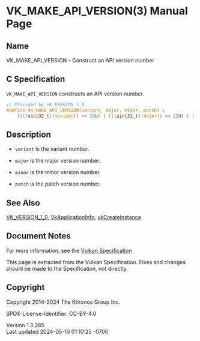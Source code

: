 # VK_MAKE_API_VERSION(3) Manual Page

## Name

VK_MAKE_API_VERSION - Construct an API version number



## <a href="#_c_specification" class="anchor"></a>C Specification

`VK_MAKE_API_VERSION` constructs an API version number.

``` c
// Provided by VK_VERSION_1_0
#define VK_MAKE_API_VERSION(variant, major, minor, patch) \
    ((((uint32_t)(variant)) << 29U) | (((uint32_t)(major)) << 22U) | (((uint32_t)(minor)) << 12U) | ((uint32_t)(patch)))
```

## <a href="#_description" class="anchor"></a>Description

- `variant` is the variant number.

- `major` is the major version number.

- `minor` is the minor version number.

- `patch` is the patch version number.

## <a href="#_see_also" class="anchor"></a>See Also

[VK_VERSION_1_0](https://registry.khronos.org/vulkan/specs/1.3-extensions/man/html/VK_VERSION_1_0.html),
[VkApplicationInfo](https://registry.khronos.org/vulkan/specs/1.3-extensions/man/html/VkApplicationInfo.html),
[vkCreateInstance](https://registry.khronos.org/vulkan/specs/1.3-extensions/man/html/vkCreateInstance.html)

## <a href="#_document_notes" class="anchor"></a>Document Notes

For more information, see the <a
href="https://registry.khronos.org/vulkan/specs/1.3-extensions/html/vkspec.html#VK_MAKE_API_VERSION"
target="_blank" rel="noopener">Vulkan Specification</a>

This page is extracted from the Vulkan Specification. Fixes and changes
should be made to the Specification, not directly.

## <a href="#_copyright" class="anchor"></a>Copyright

Copyright 2014-2024 The Khronos Group Inc.

SPDX-License-Identifier: CC-BY-4.0

Version 1.3.285  
Last updated 2024-05-10 01:10:25 -0700
